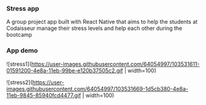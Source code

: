 ### Stress app 

A group project app built with React Native that aims to help the students at Codaisseur manage their stress levels and help each other during the bootcamp

### App demo 

![stress1](https://user-images.githubusercontent.com/64054997/103531611-01591200-4e8a-11eb-99be-e120b37505c2.gif | width=100)





![stress2](https://user-images.githubusercontent.com/64054997/103531669-1d5cb380-4e8a-11eb-9845-85940fcd4477.gif | width=100)





